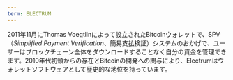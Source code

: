 ```yaml
---
term: ELECTRUM
---
```


2011年11月にThomas Voegtlinによって設立されたBitcoinウォレットで、SPV（*Simplified Payment Verification*、簡易支払検証）システムのおかげで、ユーザーはブロックチェーン全体をダウンロードすることなく自分の資金を管理できます。2010年代初頭からの存在とBitcoinの開発への関与により、Electrumはウォレットソフトウェアとして歴史的な地位を持っています。